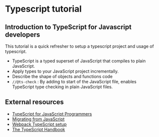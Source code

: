 # Typescript tutorial

## Introduction to TypeScript for Javascript developers

This tutorial is a quick refresher to setup a typescript project and usage of typescript.

- TypeScript is a typed superset of JavaScript that compiles to plain JavaScript.
- Apply types to your JavaScript project incrementally.
- Describe the shape of objects and functions code
- `//@ts-check` : By adding to start of the JavaScript file, enables TypeScript type checking in plain JavaScript files.

## External resources

- [TypeScript for JavaScript Programmers](https://www.typescriptlang.org/docs/handbook/typescript-in-5-minutes.html)
- [Migrating from JavaScript](https://www.typescriptlang.org/docs/handbook/migrating-from-javascript.html)
- [Webpack TypeScript setup](https://webpack.js.org/guides/typescript/)
- [The TypeScript Handbook](https://www.typescriptlang.org/docs/handbook/intro.html)